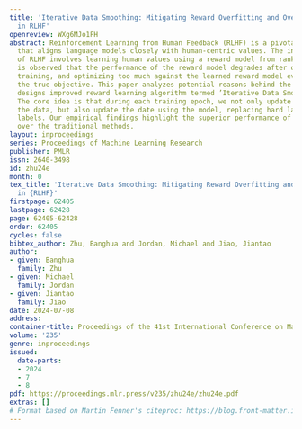 ```yaml
---
title: 'Iterative Data Smoothing: Mitigating Reward Overfitting and Overoptimization
  in RLHF'
openreview: WXg6MJo1FH
abstract: Reinforcement Learning from Human Feedback (RLHF) is a pivotal technique
  that aligns language models closely with human-centric values. The initial phase
  of RLHF involves learning human values using a reward model from ranking data. It
  is observed that the performance of the reward model degrades after one epoch of
  training, and optimizing too much against the learned reward model eventually hinders
  the true objective. This paper analyzes potential reasons behind the issues, and
  designs improved reward learning algorithm termed ’Iterative Data Smoothing’ (IDS).
  The core idea is that during each training epoch, we not only update the model with
  the data, but also update the date using the model, replacing hard labels with soft
  labels. Our empirical findings highlight the superior performance of this approach
  over the traditional methods.
layout: inproceedings
series: Proceedings of Machine Learning Research
publisher: PMLR
issn: 2640-3498
id: zhu24e
month: 0
tex_title: 'Iterative Data Smoothing: Mitigating Reward Overfitting and Overoptimization
  in {RLHF}'
firstpage: 62405
lastpage: 62428
page: 62405-62428
order: 62405
cycles: false
bibtex_author: Zhu, Banghua and Jordan, Michael and Jiao, Jiantao
author:
- given: Banghua
  family: Zhu
- given: Michael
  family: Jordan
- given: Jiantao
  family: Jiao
date: 2024-07-08
address:
container-title: Proceedings of the 41st International Conference on Machine Learning
volume: '235'
genre: inproceedings
issued:
  date-parts:
  - 2024
  - 7
  - 8
pdf: https://proceedings.mlr.press/v235/zhu24e/zhu24e.pdf
extras: []
# Format based on Martin Fenner's citeproc: https://blog.front-matter.io/posts/citeproc-yaml-for-bibliographies/
---
```

